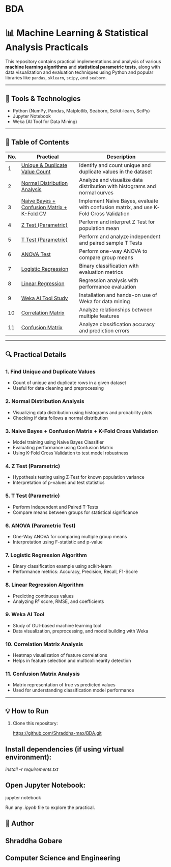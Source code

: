 # BDA
# 📊 Machine Learning & Statistical Analysis Practicals

This repository contains practical implementations and analysis of various **machine learning algorithms** and **statistical parametric tests**, along with data visualization and evaluation techniques using Python and popular libraries like `pandas`, `sklearn`, `scipy`, and `seaborn`.

---

## 🧰 Tools & Technologies

- Python (NumPy, Pandas, Matplotlib, Seaborn, Scikit-learn, SciPy)
- Jupyter Notebook
- Weka (AI Tool for Data Mining)

---

## 📂 Table of Contents

| No. | Practical | Description |
|-----|-----------|-------------|
| 1 | [Unique & Duplicate Value Count](#1-find-unique-and-duplicate-values) | Identify and count unique and duplicate values in the dataset |
| 2 | [Normal Distribution Analysis](#2-normal-distribution-analysis) | Analyze and visualize data distribution with histograms and normal curves |
| 3 | [Naive Bayes + Confusion Matrix + K-Fold CV](#3-naive-bayes--confusion-matrix--k-fold-cross-validation) | Implement Naive Bayes, evaluate with confusion matrix, and use K-Fold Cross Validation |
| 4 | [Z Test (Parametric)](#4-z-test-parametric) | Perform and interpret Z Test for population mean |
| 5 | [T Test (Parametric)](#5-t-test-parametric) | Perform and analyze independent and paired sample T Tests |
| 6 | [ANOVA Test](#6-anova-parametric-test) | Perform one-way ANOVA to compare group means |
| 7 | [Logistic Regression](#7-logistic-regression-algorithm) | Binary classification with evaluation metrics |
| 8 | [Linear Regression](#8-linear-regression-algorithm) | Regression analysis with performance evaluation |
| 9 | [Weka AI Tool Study](#9-weka-ai-tool) | Installation and hands-on use of Weka for data mining |
| 10 | [Correlation Matrix](#10-correlation-matrix-analysis) | Analyze relationships between multiple features |
| 11 | [Confusion Matrix](#11-confusion-matrix-analysis) | Analyze classification accuracy and prediction errors |

---

## 🔍 Practical Details

### 1. Find Unique and Duplicate Values
- Count of unique and duplicate rows in a given dataset
- Useful for data cleaning and preprocessing

### 2. Normal Distribution Analysis
- Visualizing data distribution using histograms and probability plots
- Checking if data follows a normal distribution

### 3. Naive Bayes + Confusion Matrix + K-Fold Cross Validation
- Model training using Naive Bayes Classifier
- Evaluating performance using Confusion Matrix
- Using K-Fold Cross Validation to test model robustness

### 4. Z Test (Parametric)
- Hypothesis testing using Z-Test for known population variance
- Interpretation of p-values and test statistics

### 5. T Test (Parametric)
- Perform Independent and Paired T-Tests
- Compare means between groups for statistical significance

### 6. ANOVA (Parametric Test)
- One-Way ANOVA for comparing multiple group means
- Interpretation using F-statistic and p-value

### 7. Logistic Regression Algorithm
- Binary classification example using scikit-learn
- Performance metrics: Accuracy, Precision, Recall, F1-Score

### 8. Linear Regression Algorithm
- Predicting continuous values
- Analyzing R² score, RMSE, and coefficients

### 9. Weka AI Tool
- Study of GUI-based machine learning tool
- Data visualization, preprocessing, and model building with Weka

### 10. Correlation Matrix Analysis
- Heatmap visualization of feature correlations
- Helps in feature selection and multicollinearity detection

### 11. Confusion Matrix Analysis
- Matrix representation of true vs predicted values
- Used for understanding classification model performance

---

## 💡 How to Run

1. Clone this repository:

   https://github.com/Shraddha-max/BDA.git
   


##  Install dependencies (if using virtual environment):
 *install -r requirements.txt*

##  Open Jupyter Notebook:

jupyter notebook

Run any *.ipynb* file to explore the practical.


## 📌 Author
## Shraddha Gobare
## Computer Science and Engineering

